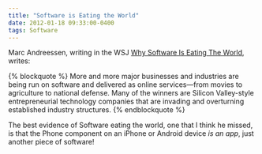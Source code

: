 ```yaml
---
title: "Software is Eating the World"
date: 2012-01-18 09:33:00-0400
tags: Software
---
```


Marc Andreessen, writing in the WSJ [Why Software Is Eating The World](http://online.wsj.com/article/SB10001424053111903480904576512250915629460.html), writes:

{% blockquote %}
More and more major businesses and industries are being run on software and delivered as online services—from movies to agriculture to national defense. Many of the winners are Silicon Valley-style entrepreneurial technology companies that are invading and overturning established industry structures.
{% endblockquote %}

The best evidence of Software eating the world, one that I think he missed, is that the Phone component on an iPhone or Android device *is an app*, just another piece of software!
